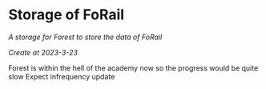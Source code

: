Storage of FoRail
===

*A storage for Forest to store the data of FoRail*  

*Create at 2023-3-23*

Forest is within the hell of the academy now so the progress would be quite slow
Expect infrequency update